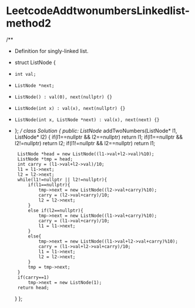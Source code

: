 # LeetcodeAddtwonumbersLinkedlist-method2
/**
 * Definition for singly-linked list.
 * struct ListNode {
 *     int val;
 *     ListNode *next;
 *     ListNode() : val(0), next(nullptr) {}
 *     ListNode(int x) : val(x), next(nullptr) {}
 *     ListNode(int x, ListNode *next) : val(x), next(next) {}
 * };
 */
class Solution {
public:
    ListNode* addTwoNumbers(ListNode* l1, ListNode* l2) {
        if(l1==nullptr && l2==nullptr)
            return l1;
        if(l1==nullptr && l2!=nullptr)
            return l2;
        if(l1!=nullptr && l2==nullptr)
            return l1;
        
        ListNode *head = new ListNode((l1->val+l2->val)%10);
        ListNode *tmp = head;
        int carry = (l1->val+l2->val)/10;
        l1 = l1->next;
        l2 = l2->next;
        while(l1!=nullptr || l2!=nullptr){
            if(l1==nullptr){
                tmp->next = new ListNode((l2->val+carry)%10);
                carry = (l2->val+carry)/10;
                l2 = l2->next;
            }
            else if(l2==nullptr){
                tmp->next = new ListNode((l1->val+carry)%10);
                carry = (l1->val+carry)/10;
                l1 = l1->next;
            }
            else{
                tmp->next = new ListNode((l1->val+l2->val+carry)%10);
                carry = (l1->val+l2->val+carry)/10;
                l1 = l1->next;
                l2 = l2->next;
            }
            tmp = tmp->next;
        }
        if(carry==1)
            tmp->next = new ListNode(1);
        return head;
    }
};
